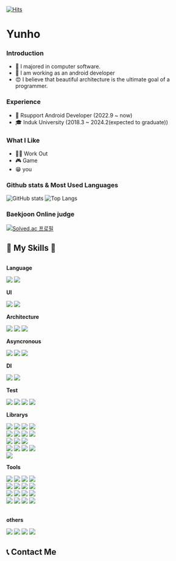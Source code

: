 [![Hits](https://hits.seeyoufarm.com/api/count/incr/badge.svg?url=https%3A%2F%2Fgithub.com%2Flyh990517&count_bg=%2379C83D&title_bg=%23555555&icon=&icon_color=%23E7E7E7&title=hits&edge_flat=false)](https://hits.seeyoufarm.com)
# Yunho
### Introduction
- 🌱 I majored in computer software.
- 💪 I am working as an android developer
- 😍 I believe that beautiful architecture is the ultimate goal of a programmer.

### Experience
- 🤖 Rsupport Android Developer (2022.9 ~ now)
- 🎓 Induk University (2018.3 ~ 2024.2(expected to graduate))

### What I Like
- 🏋️‍♀️ Work Out
- 🎮 Game
- 😁 you

### Github stats & Most Used Languages
![GitHub stats](https://github-readme-stats.vercel.app/api?username=lyh990517&show_icons=true&theme=white)
![Top Langs](https://github-readme-stats.vercel.app/api/top-langs/?username=lyh990517&layout=compact)

### Baekjoon Online judge
[![Solved.ac
프로필](http://mazassumnida.wtf/api/v2/generate_badge?boj=lyh990517)](https://solved.ac/lyh990517)

## 🔨 My Skills 🔨
<div style="display:flex; flex-direction:column; align-items:flex-start;">
    <!-- Language -->
    <p><strong>Language</strong></p>
    <div>
        <img src="https://img.shields.io/badge/Kotlin-7F52FF?style=flat-square&logo=kotlin&logoColor=white">
        <img src="https://img.shields.io/badge/Java-FFA500?style=flat-square&logoColor=white">
    <!-- UI -->
    <p><strong>UI</strong></p>
      <img src="https://img.shields.io/badge/jetpack compose-4285F4?style=flat-square&logo=jetpackcompose&logoColor=white">
    <img src="https://img.shields.io/badge/XML-3DDC84?style=flat-square&logo=android&logoColor=white">
    <div>
    <!-- Architecture -->
    <p><strong>Architecture</strong></p>
        <img src="https://img.shields.io/badge/MVVM-FF4500?style=flat-square&logo=android&logoColor=white">
    <img src="https://img.shields.io/badge/Clean Architecture-32CD32?style=flat-square&logo=android&logoColor=white">
    <img src="https://img.shields.io/badge/Multi Module-4B0082?style=flat-square&logo=android&logoColor=white">
    <div>
    <!-- Asyncronous -->
    <p><strong>Asyncronous</strong></p>
        <img src="https://img.shields.io/badge/Coroutine-1E90FF?style=flat-square&logo=android&logoColor=white">
    <img src="https://img.shields.io/badge/Flow-FF69B4?style=flat-square&logo=android&logoColor=white">
    <img src="https://img.shields.io/badge/RxJava-B7178C?style=flat-square&logo=reactivex&logoColor=white">
    <div>
    <!-- DI -->
    <p><strong>DI</strong></p>
      <img src="https://img.shields.io/badge/Koin-9370DB?style=flat-square&logo=android&logoColor=white">
    <img src="https://img.shields.io/badge/Hilt-8A2BE2?style=flat-square&logo=android&logoColor=white">
    <div>
    <!-- Test -->
    <p><strong>Test</strong></p>
<img src="https://img.shields.io/badge/Junit-25A162?style=flat-square&logo=junit5&logoColor=white">
    <img src="https://img.shields.io/badge/HiltTest-4169E1?style=flat-square&logo=android&logoColor=white">
    <img src="https://img.shields.io/badge/Mockito-1E90FF?style=flat-square&logo=android&logoColor=white">
    <img src="https://img.shields.io/badge/ComposeTest-4285F4?style=flat-square&logo=jetpackcompose&logoColor=white">
    <div>
    <!-- Librarys -->
    <p><strong>Librarys</strong></p>
    <img src="https://img.shields.io/badge/Retrofit-FF5733?style=flat-square&logo=android&logoColor=white">
    <img src="https://img.shields.io/badge/Okhttp-FCAF45?style=flat-square&logo=android&logoColor=white">
    <img src="https://img.shields.io/badge/Jsoup-F8C471?style=flat-square&logo=android&logoColor=white">
    <img src="https://img.shields.io/badge/Room-F4D03F?style=flat-square&logo=android&logoColor=white">
    <br>
    <img src="https://img.shields.io/badge/Glide-D5DBDB?style=flat-square&logo=android&logoColor=white">
    <img src="https://img.shields.io/badge/Lottie-AED6F1?style=flat-square&logo=android&logoColor=white">
    <img src="https://img.shields.io/badge/WebRTC-333333?style=flat-square&logo=webrtc&logoColor=white">
    <img src="https://img.shields.io/badge/Mqtt-660066?style=flat-square&logo=mqtt&logoColor=white">
    <br>
    <img src="https://img.shields.io/badge/CameraX-48C9B0?style=flat-square&logo=android&logoColor=white">
    <img src="https://img.shields.io/badge/Coil-1ABC9C?style=flat-square&logo=android&logoColor=white">
    <img src="https://img.shields.io/badge/jetpack Navigation-148F77?style=flat-square&logo=android&logoColor=white">
    <br>
    <img src="https://img.shields.io/badge/ViewBinding-0E6655?style=flat-square&logo=android&logoColor=white">
    <img src="https://img.shields.io/badge/Databinding-6BB9F0?style=flat-square&logo=android&logoColor=white">
    <img src="https://img.shields.io/badge/ViewModel-85C1E9?style=flat-square&logo=android&logoColor=white">
    <img src="https://img.shields.io/badge/Livedata-3498DB?style=flat-square&logo=android&logoColor=white">
    <br>
    <img src="https://img.shields.io/badge/Gson-1583B7?style=flat-square&logo=android&logoColor=white">
    <div>
    <!-- Tools -->
    <p><strong>Tools</strong></p>
    <div>
     <img src="https://img.shields.io/badge/Git-000000?style=flat-square&logo=github&logoColor=white">
    <img src="https://img.shields.io/badge/ADB-F08080?style=flat-square&logo=android&logoColor=white">
    <img src="https://img.shields.io/badge/Firebase-FFCA28?style=flat-square&logo=firebase&logoColor=white">
    <img src="https://img.shields.io/badge/Notion-000000?style=flat-square&logo=notion&logoColor=white">
    <br>
    <img src="https://img.shields.io/badge/Figma-F24E1E?style=flat-square&logo=figma&logoColor=white">
    <img src="https://img.shields.io/badge/Zeplin-F4D03F?style=flat-square&logo=android&logoColor=white">
    <img src="https://img.shields.io/badge/VSCode-007ACC?style=flat-square&logo=visualstudiocode&logoColor=white">
    <img src="https://img.shields.io/badge/Kanban-0052CC?style=flat-square&logo=trello&logoColor=white">
    <br>
    <img src="https://img.shields.io/badge/Drawio-F08705?style=flat-square&logo=diagramsdotnet&logoColor=white">
    <img src="https://img.shields.io/badge/UpSource-F4CA16?style=flat-square&logo=android&logoColor=white">
    <img src="https://img.shields.io/badge/TeamCity-000000?style=flat-square&logo=teamcity&logoColor=white">
    <img src="https://img.shields.io/badge/Redmine-B32024?style=flat-square&logo=redmine&logoColor=white">
    <br>
    <img src="https://img.shields.io/badge/Android Studio-3DDC84?style=flat-square&logo=androidstudio&logoColor=white">
    <img src="https://img.shields.io/badge/Proguard-D4AF37?style=flat-square&logo=android&logoColor=white">
    <img src="https://img.shields.io/badge/Gradle-02303A?style=flat-square&logo=gradle&logoColor=white">
    <img src="https://img.shields.io/badge/Kotlin DSL-7F52FF?style=flat-square&logo=kotlin&logoColor=white">
        
</div><br>
         <!-- others -->
    <p><strong>others</strong></p>
       <img src="https://img.shields.io/badge/Flutter-02569B?style=flat-square&logo=flutter&logoColor=white">
<img src="https://img.shields.io/badge/OpenGL-5586A4?style=flat-square&logo=opengl&logoColor=white">
<img src="https://img.shields.io/badge/ARCore-F7B871?style=flat-square&logo=android&logoColor=white">
<img src="https://img.shields.io/badge/GLSL-F4D03F?style=flat-square&logo=android&logoColor=white">
</div>

## 📞 Contact Me
